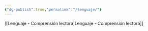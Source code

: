 ```yaml
---
{"dg-publish":true,"permalink":"/lenguaje/"}
---
```


[[Lenguaje - Comprensión lectora\|Lenguaje - Comprensión lectora]]